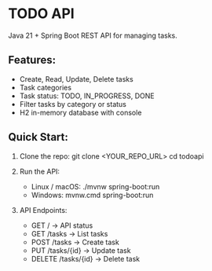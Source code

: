TODO API
========
Java 21 + Spring Boot REST API for managing tasks.

Features:
---------
- Create, Read, Update, Delete tasks
- Task categories
- Task status: TODO, IN_PROGRESS, DONE
- Filter tasks by category or status
- H2 in-memory database with console

Quick Start:
------------
1. Clone the repo:
   git clone <YOUR_REPO_URL>
   cd todoapi

2. Run the API:
   - Linux / macOS: ./mvnw spring-boot:run
   - Windows: mvnw.cmd spring-boot:run

3. API Endpoints:
   - GET / → API status
   - GET /tasks → List tasks
   - POST /tasks → Create task
   - PUT /tasks/{id} → Update task
   - DELETE /tasks/{id} → Delete task
